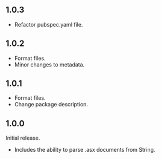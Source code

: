 ## 1.0.3

- Refactor pubspec.yaml file.

## 1.0.2

- Format files.
- Minor changes to metadata.

## 1.0.1

- Format files.
- Change package description.

## 1.0.0

Initial release.

- Includes the ability to parse .asx documents from String.
